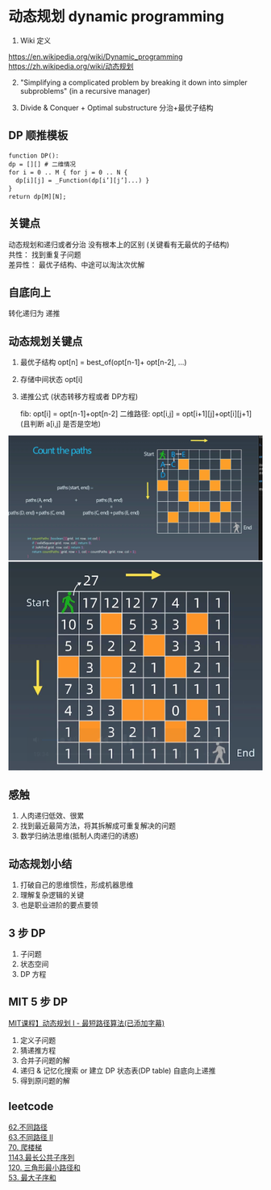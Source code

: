 # 动态规划 dynamic programming

1. Wiki 定义

<https://en.wikipedia.org/wiki/Dynamic_programming>   
<https://zh.wikipedia.org/wiki/动态规划>

2. "Simplifying a complicated problem by breaking it down into simpler subproblems"
(in a recursive manager)

3. Divide & Conquer + Optimal substructure 分治+最优子结构

## DP 顺推模板

```
function DP():
dp = [][] # 二维情况
for i = 0 .. M { for j = 0 .. N {
  dp[i][j] = _Function(dp[i’][j’]...) }
}
return dp[M][N];
```

## 关键点

动态规划和递归或者分治 没有根本上的区别 (关键看有无最优的子结构)  
共性： 找到重复子问题  
差异性： 最优子结构、中途可以淘汰次优解  

## 自底向上

转化递归为 递推  

## 动态规划关键点

1. 最优子结构 opt[n] = best_of(opt[n-1]+ opt[n-2], ...)
2. 存储中间状态 opt[i]
3. 递推公式 (状态转移方程或者 DP方程)

    fib: opt[i] = opt[n-1]+opt[n-2]
    二维路径: opt[i,j] = opt[i+1][j]+opt[i][j+1] (且判断 a[i,j] 是否是空地)


![dynamic_programming](./dynamic_programming/count_the_paths.png)
![dynamic_programming](./dynamic_programming/count_the_paths_2.png)


## 感触

1. 人肉递归低效、很累 
2. 找到最近最简方法，将其拆解成可重复解决的问题
3. 数学归纳法思维(抵制人肉递归的诱惑)

## 动态规划小结

1. 打破自己的思维惯性，形成机器思维
2. 理解复杂逻辑的关键
3. 也是职业进阶的要点要领

## 3 步 DP

1. 子问题
2. 状态空间
3. DP 方程

## MIT 5 步 DP

[MIT课程】动态规划 I - 最短路径算法(已添加字幕)](https://www.bilibili.com/video/av53233912?from=search&seid=2847395688604491997)

1. 定义子问题
2. 猜递推方程
3. 合并子问题的解
4. 递归 & 记忆化搜索 or 建立 DP 状态表(DP table) 自底向上递推
5. 得到原问题的解

## leetcode

[62.不同路径](https://leetcode-cn.com/problems/unique-paths/)  
[63.不同路径 II](https://leetcode-cn.com/problems/unique-paths-ii/)  
[70. 爬楼梯](https://leetcode-cn.com/problems/climbing-stairs/)  
[1143.最长公共子序列](https://leetcode-cn.com/problems/longest-common-subsequence/)  
[120. 三角形最小路径和](https://leetcode-cn.com/problems/triangle/description/)  
[53. 最大子序和](https://leetcode-cn.com/problems/maximum-subarray)  
